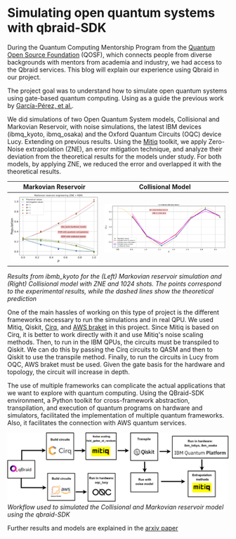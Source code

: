 # Simulating open quantum systems with qbraid-SDK

During the Quantum Computing Mentorship Program from the [Quantum Open Source Foundation](https://qosf.org/) (QOSF), which connects people
from diverse backgrounds with mentors from academia and industry, we had access to the Qbraid services. This blog will 
explain our experience using Qbraid in our project.

The project goal was to understand how to simulate open quantum systems using gate-based quantum computing. Using as a guide the previous 
work by [García-Pérez, et al.](https://www.nature.com/articles/s41534-019-0235-y).

We did simulations of two Open Quantum System models, Collisional and Markovian Reservoir, with noise simulations, 
the latest IBM devices (ibmq_kyoto, ibmq_osaka) and the Oxford Quantum Circuits (OQC) device Lucy. Extending on previous results. Using the [Mitiq](https://mitiq.readthedocs.io/en/stable/)
toolkit, we apply Zero-Noise extrapolation (ZNE), an error mitigation technique, and analyze their deviation from the theoretical 
results for the models under study. For both models, by applying ZNE, we reduced the error and overlapped it with the theoretical results.


Markovian Reservoir          |  Collisional Model 
:-------------------------:|:-------------------------:
<img src="mre_1.png" alt="drawing" width="400"/> | <img src="collisional.png" alt="drawing" width="600"/> 

*Results from ibmb_kyoto for the (Left) Markovian reservoir simulation and (Right) Collisional model with ZNE and 1024 shots. The points correspond
to the experimental results, while the dashed lines show the theoretical prediction*


One of the main hassles of working on this type of project is the different frameworks necessary to run the simulations 
and in real QPU. We used Mitiq, Qiskit, [Cirq](https://github.com/quantumlib/Cirq), and [AWS braket](https://github.com/amazon-braket/amazon-braket-sdk-python) in this project. Since Mitiq is based on Cirq, it is better 
to work directly with it and use Mitiq's noise scaling methods. Then, to run in the IBM QPUs, the circuits must be 
transpiled to Qiskit. We can do this by passing the Cirq circuits to QASM and then to Qiskit to use the transpile method.
Finally, to run the circuits in Lucy from OQC, AWS braket must be used. Given the gate basis for the hardware and topology, 
the circuit will increase in depth.

The use of multiple frameworks can complicate the actual applications that we want to explore with quantum computing. 
Using the QBraid-SDK environment, a Python toolkit for cross-framework abstraction, transpilation, and execution of
quantum programs on hardware and simulators, facilitated the implementation of multiple quantum frameworks. Also,
it facilitates the connection with AWS quantum services.

![Image](open_systes.png)
*Workflow used to simulated the Collisional and Markovian reservoir model using the qbraid-SDK*

Further results and models are explained in the [arxiv paper](https://arxiv.org/abs/2401.06535)
